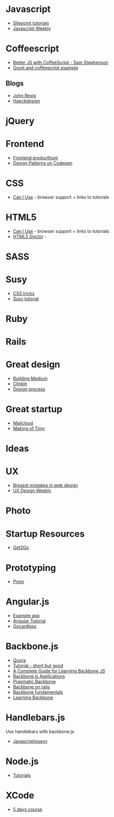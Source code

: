 # Javascript
* [Sitepoint tutorials](http://sitepoint.com)
* [Javascript Weekly](http://javascriptweekly.com/)

# Coffeescript 
* [Better JS with CoffeeScript - Sam Stephenson ](http://vimeo.com/35258313)
* [Grunt and coffeescript example](https://gist.github.com/lbeschastny/5716323su)

## Blogs

* [John Resig](http://ejohn.org/)
* [Haeckdesign](http://haeckdesign.com/)

# jQuery

# Frontend

* [Frontend producthunt](http://www.frontends.org/)
* [Design Patterns on Codepen](http://codepen.io/patterns/)

# CSS

* [Can I Use](http://caniuse.com/) - browser support + links to tutorials


# HTML5
* [Can I Use](http://caniuse.com/) - browser support + links to tutorials
* [HTML5 Doctor](http://html5doctor.com) - 


# SASS

# Susy
* [CSS tricks](http://css-tricks.com/build-web-layouts-easily-susy/)
* [Susy tutorial](http://www.zell-weekeat.com/)

# Ruby 

# Rails

# Great design
* [Building Medium](http://www.teehanlax.com/story/medium/)
* [Clinkle](https://www.clinkle.com/)
* [Design process](http://harkmylord.com/college-app.html)

# Great startup
* [Mailcloud](https://www.mailcloud.com)
* [Making of Tiiny](https://medium.com/@hemeon/the-making-of-tiiny-60b527757997)

# Ideas

# UX
* [Biggest mistakes in web design](http://www.webpagesthatsuck.com/biggest-mistakes-in-web-design-1995-2015.html)
* [UX Design Weekly](http://uxdesignweekly.com/)
# Photo

# Startup Resources

* [Get2Go](http://get2growth.com/startup-resources/)

# Prototyping

* [Proto](http://proto.io/)

# Angular.js

* [Example app](http://www.codeproject.com/Articles/637430/Angular-js-example-application#Modules)
* [Angular Tutorial](http://www.airpair.com/angularjs?utm_source=javascriptweekly&utm_medium=email)
* [Gocardless](https://gocardless.com/blog/angularjs-style-guide/)

# Backbone.js
* [Quora](http://www.quora.com/What-is-the-best-tutorial-or-book-for-Backbone-js)
* [Tutorial - short but good](http://www.korenlc.com/backbone-js-tutorial-getting-started-with-backbone/?utm_source=javascriptweekly&utm_medium=email)
* [A Complete Guide for Learning Backbone JS](http://www.codebeerstartups.com/2012/12/introduction-to-backbone-js-and-setting-up-an-working-environment/)
* [Backbone.js Applications](http://addyosmani.github.io/backbone-fundamentals/)
* [Pragmatic Backbone](http://pragmatic-backbone.com/)
* [Backbone on rails](https://gumroad.com/l/backbone-js-on-rails)
* [Backbone fundamentals](https://github.com/addyosmani/backbone-fundamentals/)
* [Learning Backbone](http://lostechies.com/derickbailey/2011/09/13/resources-for-and-how-i-learned-backbone-js/)

# Handlebars.js
Use handlebars with backbone.js

* [Javascriptissexy](http://javascriptissexy.com/handlebars-js-tutorial-learn-everything-about-handlebars-js-javascript-templating/#Handlebarsjs_with_Backbonejs_jQuery_Emberjs_and_Meteorjs)

# Node.js

* [Tutorials](http://nodeschool.io/#learnyounode)

# XCode

* [5 days course](http://learn.scotthurff.com/?src=producthunt&&couponCode=COUPON413815)



